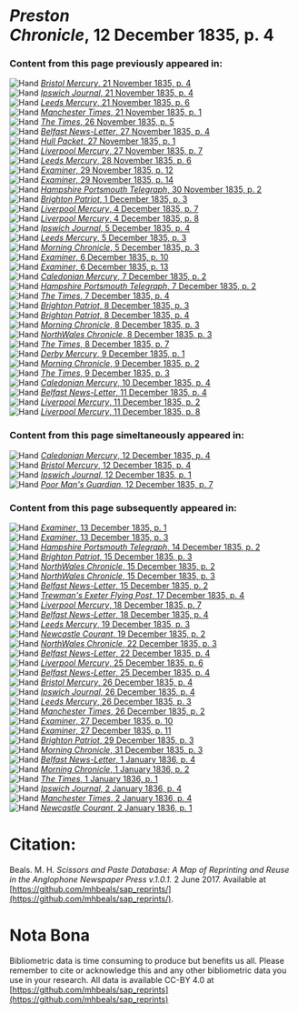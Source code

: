 # *Preston Chronicle*, 12 December 1835, p. 4  
  
### Content from this page previously appeared in:  
![Hand](http://scissorsandpaste.net/wp-content/uploads/2017/06/smallhandpointer.png) [*Bristol Mercury*, 21 November 1835, p. 4](https://mhbeals.github.io/sap_html/Bristol-Mercury/Bristol-Mercury-21-November-1835-p-4)  
![Hand](http://scissorsandpaste.net/wp-content/uploads/2017/06/smallhandpointer.png) [*Ipswich Journal*, 21 November 1835, p. 4](https://mhbeals.github.io/sap_html/Ipswich-Journal/Ipswich-Journal-21-November-1835-p-4)  
![Hand](http://scissorsandpaste.net/wp-content/uploads/2017/06/smallhandpointer.png) [*Leeds Mercury*, 21 November 1835, p. 6](https://mhbeals.github.io/sap_html/Leeds-Mercury/Leeds-Mercury-21-November-1835-p-6)  
![Hand](http://scissorsandpaste.net/wp-content/uploads/2017/06/smallhandpointer.png) [*Manchester Times*, 21 November 1835, p. 1](https://mhbeals.github.io/sap_html/Manchester-Times/Manchester-Times-21-November-1835-p-1)  
![Hand](http://scissorsandpaste.net/wp-content/uploads/2017/06/smallhandpointer.png) [*The Times*, 26 November 1835, p. 5](https://mhbeals.github.io/sap_html/The-Times/The-Times-26-November-1835-p-5)  
![Hand](http://scissorsandpaste.net/wp-content/uploads/2017/06/smallhandpointer.png) [*Belfast News-Letter*, 27 November 1835, p. 4](https://mhbeals.github.io/sap_html/Belfast-News-Letter/Belfast-News-Letter-27-November-1835-p-4)  
![Hand](http://scissorsandpaste.net/wp-content/uploads/2017/06/smallhandpointer.png) [*Hull Packet*, 27 November 1835, p. 1](https://mhbeals.github.io/sap_html/Hull-Packet/Hull-Packet-27-November-1835-p-1)  
![Hand](http://scissorsandpaste.net/wp-content/uploads/2017/06/smallhandpointer.png) [*Liverpool Mercury*, 27 November 1835, p. 7](https://mhbeals.github.io/sap_html/Liverpool-Mercury/Liverpool-Mercury-27-November-1835-p-7)  
![Hand](http://scissorsandpaste.net/wp-content/uploads/2017/06/smallhandpointer.png) [*Leeds Mercury*, 28 November 1835, p. 6](https://mhbeals.github.io/sap_html/Leeds-Mercury/Leeds-Mercury-28-November-1835-p-6)  
![Hand](http://scissorsandpaste.net/wp-content/uploads/2017/06/smallhandpointer.png) [*Examiner*, 29 November 1835, p. 12](https://mhbeals.github.io/sap_html/Examiner/Examiner-29-November-1835-p-12)  
![Hand](http://scissorsandpaste.net/wp-content/uploads/2017/06/smallhandpointer.png) [*Examiner*, 29 November 1835, p. 14](https://mhbeals.github.io/sap_html/Examiner/Examiner-29-November-1835-p-14)  
![Hand](http://scissorsandpaste.net/wp-content/uploads/2017/06/smallhandpointer.png) [*Hampshire Portsmouth Telegraph*, 30 November 1835, p. 2](https://mhbeals.github.io/sap_html/Hampshire-Portsmouth-Telegraph/Hampshire-Portsmouth-Telegraph-30-November-1835-p-2)  
![Hand](http://scissorsandpaste.net/wp-content/uploads/2017/06/smallhandpointer.png) [*Brighton Patriot*, 1 December 1835, p. 3](https://mhbeals.github.io/sap_html/Brighton-Patriot/Brighton-Patriot-1-December-1835-p-3)  
![Hand](http://scissorsandpaste.net/wp-content/uploads/2017/06/smallhandpointer.png) [*Liverpool Mercury*, 4 December 1835, p. 7](https://mhbeals.github.io/sap_html/Liverpool-Mercury/Liverpool-Mercury-4-December-1835-p-7)  
![Hand](http://scissorsandpaste.net/wp-content/uploads/2017/06/smallhandpointer.png) [*Liverpool Mercury*, 4 December 1835, p. 8](https://mhbeals.github.io/sap_html/Liverpool-Mercury/Liverpool-Mercury-4-December-1835-p-8)  
![Hand](http://scissorsandpaste.net/wp-content/uploads/2017/06/smallhandpointer.png) [*Ipswich Journal*, 5 December 1835, p. 4](https://mhbeals.github.io/sap_html/Ipswich-Journal/Ipswich-Journal-5-December-1835-p-4)  
![Hand](http://scissorsandpaste.net/wp-content/uploads/2017/06/smallhandpointer.png) [*Leeds Mercury*, 5 December 1835, p. 3](https://mhbeals.github.io/sap_html/Leeds-Mercury/Leeds-Mercury-5-December-1835-p-3)  
![Hand](http://scissorsandpaste.net/wp-content/uploads/2017/06/smallhandpointer.png) [*Morning Chronicle*, 5 December 1835, p. 3](https://mhbeals.github.io/sap_html/Morning-Chronicle/Morning-Chronicle-5-December-1835-p-3)  
![Hand](http://scissorsandpaste.net/wp-content/uploads/2017/06/smallhandpointer.png) [*Examiner*, 6 December 1835, p. 10](https://mhbeals.github.io/sap_html/Examiner/Examiner-6-December-1835-p-10)  
![Hand](http://scissorsandpaste.net/wp-content/uploads/2017/06/smallhandpointer.png) [*Examiner*, 6 December 1835, p. 13](https://mhbeals.github.io/sap_html/Examiner/Examiner-6-December-1835-p-13)  
![Hand](http://scissorsandpaste.net/wp-content/uploads/2017/06/smallhandpointer.png) [*Caledonian Mercury*, 7 December 1835, p. 2](https://mhbeals.github.io/sap_html/Caledonian-Mercury/Caledonian-Mercury-7-December-1835-p-2)  
![Hand](http://scissorsandpaste.net/wp-content/uploads/2017/06/smallhandpointer.png) [*Hampshire Portsmouth Telegraph*, 7 December 1835, p. 2](https://mhbeals.github.io/sap_html/Hampshire-Portsmouth-Telegraph/Hampshire-Portsmouth-Telegraph-7-December-1835-p-2)  
![Hand](http://scissorsandpaste.net/wp-content/uploads/2017/06/smallhandpointer.png) [*The Times*, 7 December 1835, p. 4](https://mhbeals.github.io/sap_html/The-Times/The-Times-7-December-1835-p-4)  
![Hand](http://scissorsandpaste.net/wp-content/uploads/2017/06/smallhandpointer.png) [*Brighton Patriot*, 8 December 1835, p. 3](https://mhbeals.github.io/sap_html/Brighton-Patriot/Brighton-Patriot-8-December-1835-p-3)  
![Hand](http://scissorsandpaste.net/wp-content/uploads/2017/06/smallhandpointer.png) [*Brighton Patriot*, 8 December 1835, p. 4](https://mhbeals.github.io/sap_html/Brighton-Patriot/Brighton-Patriot-8-December-1835-p-4)  
![Hand](http://scissorsandpaste.net/wp-content/uploads/2017/06/smallhandpointer.png) [*Morning Chronicle*, 8 December 1835, p. 3](https://mhbeals.github.io/sap_html/Morning-Chronicle/Morning-Chronicle-8-December-1835-p-3)  
![Hand](http://scissorsandpaste.net/wp-content/uploads/2017/06/smallhandpointer.png) [*NorthWales Chronicle*, 8 December 1835, p. 3](https://mhbeals.github.io/sap_html/NorthWales-Chronicle/NorthWales-Chronicle-8-December-1835-p-3)  
![Hand](http://scissorsandpaste.net/wp-content/uploads/2017/06/smallhandpointer.png) [*The Times*, 8 December 1835, p. 7](https://mhbeals.github.io/sap_html/The-Times/The-Times-8-December-1835-p-7)  
![Hand](http://scissorsandpaste.net/wp-content/uploads/2017/06/smallhandpointer.png) [*Derby Mercury*, 9 December 1835, p. 1](https://mhbeals.github.io/sap_html/Derby-Mercury/Derby-Mercury-9-December-1835-p-1)  
![Hand](http://scissorsandpaste.net/wp-content/uploads/2017/06/smallhandpointer.png) [*Morning Chronicle*, 9 December 1835, p. 2](https://mhbeals.github.io/sap_html/Morning-Chronicle/Morning-Chronicle-9-December-1835-p-2)  
![Hand](http://scissorsandpaste.net/wp-content/uploads/2017/06/smallhandpointer.png) [*The Times*, 9 December 1835, p. 3](https://mhbeals.github.io/sap_html/The-Times/The-Times-9-December-1835-p-3)  
![Hand](http://scissorsandpaste.net/wp-content/uploads/2017/06/smallhandpointer.png) [*Caledonian Mercury*, 10 December 1835, p. 4](https://mhbeals.github.io/sap_html/Caledonian-Mercury/Caledonian-Mercury-10-December-1835-p-4)  
![Hand](http://scissorsandpaste.net/wp-content/uploads/2017/06/smallhandpointer.png) [*Belfast News-Letter*, 11 December 1835, p. 4](https://mhbeals.github.io/sap_html/Belfast-News-Letter/Belfast-News-Letter-11-December-1835-p-4)  
![Hand](http://scissorsandpaste.net/wp-content/uploads/2017/06/smallhandpointer.png) [*Liverpool Mercury*, 11 December 1835, p. 2](https://mhbeals.github.io/sap_html/Liverpool-Mercury/Liverpool-Mercury-11-December-1835-p-2)  
![Hand](http://scissorsandpaste.net/wp-content/uploads/2017/06/smallhandpointer.png) [*Liverpool Mercury*, 11 December 1835, p. 8](https://mhbeals.github.io/sap_html/Liverpool-Mercury/Liverpool-Mercury-11-December-1835-p-8)  
  
### Content from this page simeltaneously appeared in:  
![Hand](http://scissorsandpaste.net/wp-content/uploads/2017/06/smallhandpointer.png) [*Caledonian Mercury*, 12 December 1835, p. 4](https://mhbeals.github.io/sap_html/Caledonian-Mercury/Caledonian-Mercury-12-December-1835-p-4)  
![Hand](http://scissorsandpaste.net/wp-content/uploads/2017/06/smallhandpointer.png) [*Bristol Mercury*, 12 December 1835, p. 4](https://mhbeals.github.io/sap_html/Bristol-Mercury/Bristol-Mercury-12-December-1835-p-4)  
![Hand](http://scissorsandpaste.net/wp-content/uploads/2017/06/smallhandpointer.png) [*Ipswich Journal*, 12 December 1835, p. 1](https://mhbeals.github.io/sap_html/Ipswich-Journal/Ipswich-Journal-12-December-1835-p-1)  
![Hand](http://scissorsandpaste.net/wp-content/uploads/2017/06/smallhandpointer.png) [*Poor Man's Guardian*, 12 December 1835, p. 7](https://mhbeals.github.io/sap_html/Poor-Man's-Guardian/Poor-Man's-Guardian-12-December-1835-p-7)  
  
### Content from this page subsequently appeared in:  
![Hand](http://scissorsandpaste.net/wp-content/uploads/2017/06/smallhandpointer.png) [*Examiner*, 13 December 1835, p. 1](https://mhbeals.github.io/sap_html/Examiner/Examiner-13-December-1835-p-1)  
![Hand](http://scissorsandpaste.net/wp-content/uploads/2017/06/smallhandpointer.png) [*Examiner*, 13 December 1835, p. 3](https://mhbeals.github.io/sap_html/Examiner/Examiner-13-December-1835-p-3)  
![Hand](http://scissorsandpaste.net/wp-content/uploads/2017/06/smallhandpointer.png) [*Hampshire Portsmouth Telegraph*, 14 December 1835, p. 2](https://mhbeals.github.io/sap_html/Hampshire-Portsmouth-Telegraph/Hampshire-Portsmouth-Telegraph-14-December-1835-p-2)  
![Hand](http://scissorsandpaste.net/wp-content/uploads/2017/06/smallhandpointer.png) [*Brighton Patriot*, 15 December 1835, p. 3](https://mhbeals.github.io/sap_html/Brighton-Patriot/Brighton-Patriot-15-December-1835-p-3)  
![Hand](http://scissorsandpaste.net/wp-content/uploads/2017/06/smallhandpointer.png) [*NorthWales Chronicle*, 15 December 1835, p. 2](https://mhbeals.github.io/sap_html/NorthWales-Chronicle/NorthWales-Chronicle-15-December-1835-p-2)  
![Hand](http://scissorsandpaste.net/wp-content/uploads/2017/06/smallhandpointer.png) [*NorthWales Chronicle*, 15 December 1835, p. 3](https://mhbeals.github.io/sap_html/NorthWales-Chronicle/NorthWales-Chronicle-15-December-1835-p-3)  
![Hand](http://scissorsandpaste.net/wp-content/uploads/2017/06/smallhandpointer.png) [*Belfast News-Letter*, 15 December 1835, p. 2](https://mhbeals.github.io/sap_html/Belfast-News-Letter/Belfast-News-Letter-15-December-1835-p-2)  
![Hand](http://scissorsandpaste.net/wp-content/uploads/2017/06/smallhandpointer.png) [*Trewman's Exeter Flying Post*, 17 December 1835, p. 4](https://mhbeals.github.io/sap_html/Trewman's-Exeter-Flying-Post/Trewman's-Exeter-Flying-Post-17-December-1835-p-4)  
![Hand](http://scissorsandpaste.net/wp-content/uploads/2017/06/smallhandpointer.png) [*Liverpool Mercury*, 18 December 1835, p. 7](https://mhbeals.github.io/sap_html/Liverpool-Mercury/Liverpool-Mercury-18-December-1835-p-7)  
![Hand](http://scissorsandpaste.net/wp-content/uploads/2017/06/smallhandpointer.png) [*Belfast News-Letter*, 18 December 1835, p. 4](https://mhbeals.github.io/sap_html/Belfast-News-Letter/Belfast-News-Letter-18-December-1835-p-4)  
![Hand](http://scissorsandpaste.net/wp-content/uploads/2017/06/smallhandpointer.png) [*Leeds Mercury*, 19 December 1835, p. 3](https://mhbeals.github.io/sap_html/Leeds-Mercury/Leeds-Mercury-19-December-1835-p-3)  
![Hand](http://scissorsandpaste.net/wp-content/uploads/2017/06/smallhandpointer.png) [*Newcastle Courant*, 19 December 1835, p. 2](https://mhbeals.github.io/sap_html/Newcastle-Courant/Newcastle-Courant-19-December-1835-p-2)  
![Hand](http://scissorsandpaste.net/wp-content/uploads/2017/06/smallhandpointer.png) [*NorthWales Chronicle*, 22 December 1835, p. 3](https://mhbeals.github.io/sap_html/NorthWales-Chronicle/NorthWales-Chronicle-22-December-1835-p-3)  
![Hand](http://scissorsandpaste.net/wp-content/uploads/2017/06/smallhandpointer.png) [*Belfast News-Letter*, 22 December 1835, p. 4](https://mhbeals.github.io/sap_html/Belfast-News-Letter/Belfast-News-Letter-22-December-1835-p-4)  
![Hand](http://scissorsandpaste.net/wp-content/uploads/2017/06/smallhandpointer.png) [*Liverpool Mercury*, 25 December 1835, p. 6](https://mhbeals.github.io/sap_html/Liverpool-Mercury/Liverpool-Mercury-25-December-1835-p-6)  
![Hand](http://scissorsandpaste.net/wp-content/uploads/2017/06/smallhandpointer.png) [*Belfast News-Letter*, 25 December 1835, p. 4](https://mhbeals.github.io/sap_html/Belfast-News-Letter/Belfast-News-Letter-25-December-1835-p-4)  
![Hand](http://scissorsandpaste.net/wp-content/uploads/2017/06/smallhandpointer.png) [*Bristol Mercury*, 26 December 1835, p. 4](https://mhbeals.github.io/sap_html/Bristol-Mercury/Bristol-Mercury-26-December-1835-p-4)  
![Hand](http://scissorsandpaste.net/wp-content/uploads/2017/06/smallhandpointer.png) [*Ipswich Journal*, 26 December 1835, p. 4](https://mhbeals.github.io/sap_html/Ipswich-Journal/Ipswich-Journal-26-December-1835-p-4)  
![Hand](http://scissorsandpaste.net/wp-content/uploads/2017/06/smallhandpointer.png) [*Leeds Mercury*, 26 December 1835, p. 3](https://mhbeals.github.io/sap_html/Leeds-Mercury/Leeds-Mercury-26-December-1835-p-3)  
![Hand](http://scissorsandpaste.net/wp-content/uploads/2017/06/smallhandpointer.png) [*Manchester Times*, 26 December 1835, p. 2](https://mhbeals.github.io/sap_html/Manchester-Times/Manchester-Times-26-December-1835-p-2)  
![Hand](http://scissorsandpaste.net/wp-content/uploads/2017/06/smallhandpointer.png) [*Examiner*, 27 December 1835, p. 10](https://mhbeals.github.io/sap_html/Examiner/Examiner-27-December-1835-p-10)  
![Hand](http://scissorsandpaste.net/wp-content/uploads/2017/06/smallhandpointer.png) [*Examiner*, 27 December 1835, p. 11](https://mhbeals.github.io/sap_html/Examiner/Examiner-27-December-1835-p-11)  
![Hand](http://scissorsandpaste.net/wp-content/uploads/2017/06/smallhandpointer.png) [*Brighton Patriot*, 29 December 1835, p. 3](https://mhbeals.github.io/sap_html/Brighton-Patriot/Brighton-Patriot-29-December-1835-p-3)  
![Hand](http://scissorsandpaste.net/wp-content/uploads/2017/06/smallhandpointer.png) [*Morning Chronicle*, 31 December 1835, p. 3](https://mhbeals.github.io/sap_html/Morning-Chronicle/Morning-Chronicle-31-December-1835-p-3)  
![Hand](http://scissorsandpaste.net/wp-content/uploads/2017/06/smallhandpointer.png) [*Belfast News-Letter*, 1 January 1836, p. 4](https://mhbeals.github.io/sap_html/Belfast-News-Letter/Belfast-News-Letter-1-January-1836-p-4)  
![Hand](http://scissorsandpaste.net/wp-content/uploads/2017/06/smallhandpointer.png) [*Morning Chronicle*, 1 January 1836, p. 2](https://mhbeals.github.io/sap_html/Morning-Chronicle/Morning-Chronicle-1-January-1836-p-2)  
![Hand](http://scissorsandpaste.net/wp-content/uploads/2017/06/smallhandpointer.png) [*The Times*, 1 January 1836, p. 1](https://mhbeals.github.io/sap_html/The-Times/The-Times-1-January-1836-p-1)  
![Hand](http://scissorsandpaste.net/wp-content/uploads/2017/06/smallhandpointer.png) [*Ipswich Journal*, 2 January 1836, p. 4](https://mhbeals.github.io/sap_html/Ipswich-Journal/Ipswich-Journal-2-January-1836-p-4)  
![Hand](http://scissorsandpaste.net/wp-content/uploads/2017/06/smallhandpointer.png) [*Manchester Times*, 2 January 1836, p. 4](https://mhbeals.github.io/sap_html/Manchester-Times/Manchester-Times-2-January-1836-p-4)  
![Hand](http://scissorsandpaste.net/wp-content/uploads/2017/06/smallhandpointer.png) [*Newcastle Courant*, 2 January 1836, p. 1](https://mhbeals.github.io/sap_html/Newcastle-Courant/Newcastle-Courant-2-January-1836-p-1)  


# Citation: 

Beals. M. H. *Scissors and Paste Database: A Map of Reprinting and Reuse in the Anglophone Newspaper Press v.1.0.1.* 2 June 2017. Available at [https://github.com/mhbeals/sap_reprints/](https://github.com/mhbeals/sap_reprints/). 

# Nota Bona

Bibliometric data is time consuming to produce but benefits us all. Please remember to cite or acknowledge this and any other bibliometric data you use in your research. All data is available CC-BY 4.0 at [https://github.com/mhbeals/sap_reprints](https://github.com/mhbeals/sap_reprints)